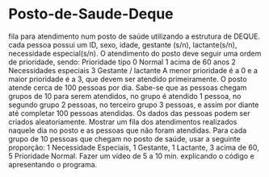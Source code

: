 # Posto-de-Saude-Deque

fila para atendimento num posto de saúde utilizando a estrutura de DEQUE. cada pessoa possui um ID, sexo, idade, gestante (s/n), lactante(s/n), necessidade especial(s/n). O atendimento do posto deve seguir uma ordem de prioridade, sendo:
Prioridade    tipo
0                    Normal
1                    acima de 60 anos
2                    Necessidades especiais
3                    Gestante / lactante
A menor prioridade é a 0 e a maior prioridade é a 3, que devem ser atendido primeiramente. O posto atende cerca de 100 pessoas por dia. Sabe-se que as pessoas chegam grupos de 10 para serem atendidos, no grupo é atendido 1 pessoa, no segundo grupo 2 pessoas, no terceiro grupo 3 pessoas, e assim por diante até completar 100 pessoas atendidas. Os dados das pessoas podem ser criados aleatoriamente. Mostrar um fila dos atendimentos realizados naquele dia no posto e as pessoas que não foram atendidas. Para cada grupo de 10 pessoas que chegam no posto de saúde, usar a seguinte proporção:  1 Necessidade Especiais, 1 Gestante, 1 Lactante, 3 acima de 60, 5 Prioridade Normal. Fazer um vídeo de 5 a 10 min. explicando o código e apresentando o programa.

